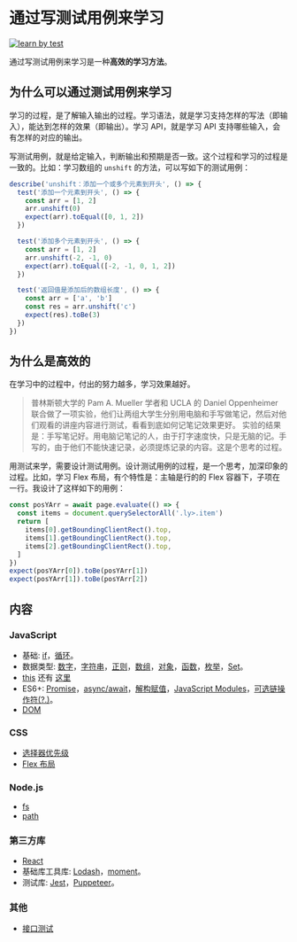 # 通过写测试用例来学习
[![learn by test](https://circleci.com/gh/iamjoel/learn-by-test.svg?style=svg)](https://circleci.com/gh/iamjoel/learn-by-test)

通过写测试用例来学习是一种**高效的学习方法**。

## 为什么可以通过测试用例来学习
学习的过程，是了解输入输出的过程。学习语法，就是学习支持怎样的写法（即输入），能达到怎样的效果（即输出）。学习 API，就是学习 API 支持哪些输入，会有怎样的对应的输出。

写测试用例，就是给定输入，判断输出和预期是否一致。这个过程和学习的过程是一致的。比如：学习数组的 `unshift` 的方法，可以写如下的测试用例：
```js
describe('unshift：添加一个或多个元素到开头', () => {
  test('添加一个元素到开头', () => {
    const arr = [1, 2]
    arr.unshift(0)
    expect(arr).toEqual([0, 1, 2])
  })

  test('添加多个元素到开头', () => {
    const arr = [1, 2]
    arr.unshift(-2, -1, 0)
    expect(arr).toEqual([-2, -1, 0, 1, 2])
  })

  test('返回值是添加后的数组长度', () => {
    const arr = ['a', 'b']
    const res = arr.unshift('c')
    expect(res).toBe(3)
  })
})
```

## 为什么是高效的
在学习中的过程中，付出的努力越多，学习效果越好。

> 普林斯顿大学的 Pam A. Mueller 学者和 UCLA 的 Daniel Oppenheimer 联合做了一项实验，他们让两组大学生分别用电脑和手写做笔记，然后对他们观看的讲座内容进行测试，看看到底如何记笔记效果更好。
> 实验的结果是：手写笔记好。用电脑记笔记的人，由于打字速度快，只是无脑的记。手写的，由于他们不能快速记录，必须提炼记录的内容。这是个思考的过程。

用测试来学，需要设计测试用例。设计测试用例的过程，是一个思考，加深印象的过程。比如，学习 Flex 布局，有个特性是：主轴是行的的 Flex 容器下，子项在一行。我设计了这样如下的用例：
```js
const posYArr = await page.evaluate(() => {
  const items = document.querySelectorAll('.ly>.item')
  return [
    items[0].getBoundingClientRect().top,
    items[1].getBoundingClientRect().top,
    items[2].getBoundingClientRect().top,
  ]
})
expect(posYArr[0]).toBe(posYArr[1])
expect(posYArr[1]).toBe(posYArr[2])
```


## 内容
### JavaScript
* 基础: [if](code/src/js/basic/if.spec.ts)，[循环](code/src/js/basic/loop.spec.ts)。
* 数据类型: [数字](code/src/js/data-type/number.spec.ts)，[字符串](code/src/js/data-type/string.spec.ts)，[正则](code/src/js/data-type/regexp.spec.ts)，[数组](code/src/js/data-type/array.spec.ts)，[对象](code/src/js/data-type/object.spec.ts)，[函数](code/src/js/data-type/function.spec.ts)，[枚举](code/src/js/data-type/enum.spec.ts)，[Set](code/src/js/data-type/set.spec.ts)。
* [this](code/src/js/this/index.spec.ts) 还有 [这里](code/src/js/this/index.e2e.spec.ts)
* ES6+: [Promise](code/src/js/es6/promise.spec.ts)，[async/await](code/src/js/es6/async-await.spec.ts)，[解构赋值](code/src/js/es6/destructuring-assignment.spec.ts)，[JavaScript Modules](code/src/js/es6/module/index.spec.ts)，[可选链操作符(?.)](code/src/js/es6/optional-chain.spec.ts)。
* [DOM](code/src/js/dom/index.e2e.spec.ts)

### CSS
* [选择器优先级](code/src/css/selector-priority/index.e2e.spec.ts)
* [Flex 布局](code/src/css/flex/index.e2e.spec.ts)

### Node.js
* [fs](code/src/node/fs/index.spec.ts)
* [path](code/src/node/path.spec.ts)

### 第三方库
* [React](code/src/libs/react/Button.spec.tsx)
* 基础库工具库: [Lodash](code/src/libs/lodash.spec.ts)，[moment](code/src/libs/moment.spec.ts)。
* 测试库: [Jest](code/src/libs/jest/index.spec.ts)，[Puppeteer](code/src/libs/puppeteer/index.e2e.spec.ts)。

### 其他
* [接口测试](code/src/api/index.api.spec.ts)